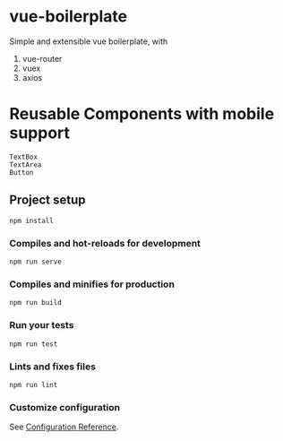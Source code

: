 # vue-boilerplate

Simple and extensible vue boilerplate, with 
1. vue-router
2. vuex
3. axios

# Reusable Components with mobile support
```
TextBox
TextArea
Button

```

## Project setup
```
npm install
```

### Compiles and hot-reloads for development
```
npm run serve
```

### Compiles and minifies for production
```
npm run build
```

### Run your tests
```
npm run test
```

### Lints and fixes files
```
npm run lint
```

### Customize configuration
See [Configuration Reference](https://cli.vuejs.org/config/).
